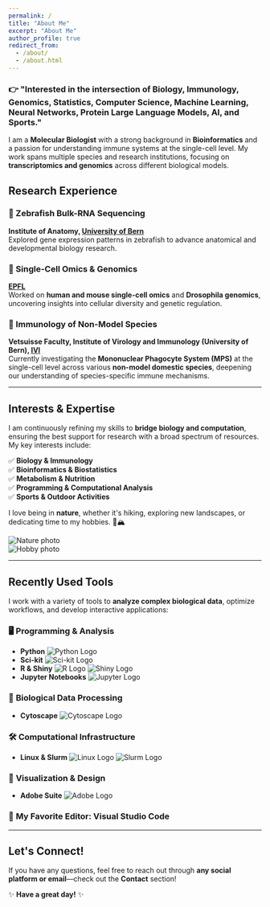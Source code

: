 ```yaml
---
permalink: /
title: "About Me"
excerpt: "About Me"
author_profile: true
redirect_from: 
  - /about/
  - /about.html
---
```


### 👉 "Interested in the intersection of Biology, Immunology, Genomics, Statistics, Computer Science, Machine Learning, Neural Networks, Protein Large Language Models, AI, and Sports."

I am a **Molecular Biologist** with a strong background in **Bioinformatics** and a passion for understanding immune systems at the single-cell level. My work spans multiple species and research institutions, focusing on **transcriptomics and genomics** across different biological models.

## **Research Experience**  

### 🔬 Zebrafish Bulk-RNA Sequencing  
**Institute of Anatomy, [University of Bern](https://www.unibe.ch/index_eng.html)**  
Explored gene expression patterns in zebrafish to advance anatomical and developmental biology research.  

### 🧬 Single-Cell Omics & Genomics  
**[EPFL](https://www.epfl.ch/schools/sv/)**  
Worked on **human and mouse single-cell omics** and **Drosophila genomics**, uncovering insights into cellular diversity and genetic regulation.  

### 🐾 Immunology of Non-Model Species  
**Vetsuisse Faculty, Institute of Virology and Immunology (University of Bern), [IVI](https://www.ivi.unibe.ch/forschung/immunologie/gruppe_talker/projekte/index_ger.html)**  
Currently investigating the **Mononuclear Phagocyte System (MPS)** at the single-cell level across various **non-model domestic species**, deepening our understanding of species-specific immune mechanisms.  

---

## **Interests & Expertise**  

I am continuously refining my skills to **bridge biology and computation**, ensuring the best support for research with a broad spectrum of resources. My key interests include:  

✅ **Biology & Immunology**  
✅ **Bioinformatics & Biostatistics**  
✅ **Metabolism & Nutrition**  
✅ **Programming & Computational Analysis**  
✅ **Sports & Outdoor Activities**  

I love being in **nature**, whether it's hiking, exploring new landscapes, or dedicating time to my hobbies. 🌿🏔️  

![Nature photo](images/paraAmis.jpg)  
![Hobby photo](images/lobhornerme.jpeg)  

---

## **Recently Used Tools**  

I work with a variety of tools to **analyze complex biological data**, optimize workflows, and develop interactive applications:  

### 🖥️ **Programming & Analysis**  
- **Python** ![Python Logo](images/python.png)  
- **Sci-kit** ![Sci-kit Logo](images/scikit.jpg)  
- **R & Shiny** ![R Logo](images/clean_logo_rstudio.png) ![Shiny Logo](images/shiny.png)  
- **Jupyter Notebooks** ![Jupyter Logo](images/jupy.png)  

### 🧪 **Biological Data Processing**  
- **Cytoscape** ![Cytoscape Logo](images/cytoscape-logo.png)  

### 🛠️ **Computational Infrastructure**  
- **Linux & Slurm** ![Linux Logo](images/linux.png) ![Slurm Logo](images/slurm.png)  

### 🎨 **Visualization & Design**  
- **Adobe Suite** ![Adobe Logo](images/Adobe-Logo.png)  

### 📝 **My Favorite Editor: Visual Studio Code**  

---

## **Let's Connect!**  

If you have any questions, feel free to reach out through **any social platform or email**—check out the **Contact** section!  

✨ **Have a great day!** ✨  

